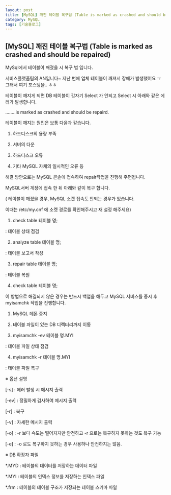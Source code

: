 ```yaml
---
layout: post
title: [MySQL] 깨진 테이블 복구법 (Table is marked as crashed and should be repaired)
category: MySQL
tags: [기술블로그]
---
```


## [MySQL] 깨진 테이블 복구법 (Table is marked as crashed and should be repaired)
MySql에서 테이블이 깨졌을 시 복구 법 입니다.


서비스플랫폼팀의 AN입니다~
지난 번에 업체 테이블이 깨져서 장애가 발생했어요 ㅜ
그래서 여기 포스팅을.. ㅎㅎ


테이블이 깨지게 되면 DB 테이블이 갑자기 Select 가 안되고 Select 시 아래와 같은 에러가 발생합니다.


........is marked as crashed and should be repaird.




테이블이 깨지는 원인은 보통 다음과 같습니다.

1. 하드디스크의 용량 부족

2. 서버의 다운

3. 하드디스크 오류

4. 기타 MySQL 자체의 일시적인 오류 등





해결 방안으로는 MySQL 콘솔에 접속하여 repair작업을 진행해 주면됩니다.



MySQL서버 계정에 접속 한 뒤 아래와 같이 복구 합니다.

( 테이블이 깨졌을 경우, MySQL 소켓 접속도 안되는 경우가 있습니다.

이때는 /etc/my.cnf 에 소켓 경로를 확인해주시고 재 설정 해주세요)



1. check table 테이블 명;

: 테이블 상태 점검

2. analyze table 테이블 명;

: 테이블 보고서 작성

3. repair table 테이블 명;

: 테이블 복원

4. check table 테이블 명;





이 방법으로 해결되지 않은 경우는 반드시 백업을 해두고 MySQL 서비스를 중시 후 myisamchk 작업을 진행합니다.



1. MySQL 데몬 중지

2. 테이블 파일이 있는 DB 디렉터리까지 이동

3. myisamchk -ev 테이블 명.MYI

: 테이블 파일 상태 점검

4. myisamchk -r 테이블 명.MYI

: 테이블 파일 복구





※ 옵션 설명

[-s] : 에러 발생 시 메시지 출력

[-ev] : 정밀하게 검사하여 메시지 출력

[-r] : 복구

[-v] : 자세한 메시지 출력

[-o] : -r 보다 속도는 떨어지지만 안전하고 -r 으로는 복구하지 못하는 것도 복구 가능

[-e] : -o 로도 복구하지 못하는 경우 사용하나 안전하지는 않음.



※ DB 확장자 파일

*.MYD : 테이블의 데이터를 저장하는 데이터 파일

*.MYI : 테이블의 인덱스 정보를 저장하는 인덱스 파일

*.frm : 테이블의 테이블 구조가 저장되는 테이블 스키마 파일
